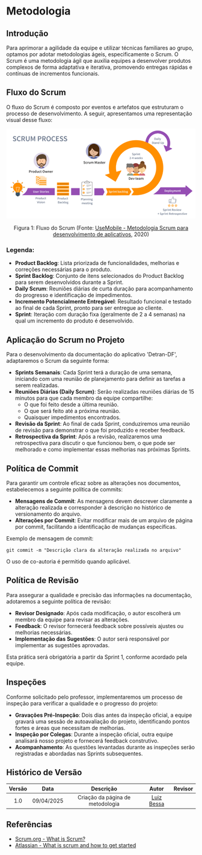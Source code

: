 # Metodologia

## Introdução

Para aprimorar a agilidade da equipe e utilizar técnicas familiares ao grupo, optamos por adotar metodologias ágeis, especificamente o Scrum. O Scrum é uma metodologia ágil que auxilia equipes a desenvolver produtos complexos de forma adaptativa e iterativa, promovendo entregas rápidas e contínuas de incrementos funcionais.

## Fluxo do Scrum

O fluxo do Scrum é composto por eventos e artefatos que estruturam o processo de desenvolvimento. A seguir, apresentamos uma representação visual desse fluxo:

![Fluxo do Scrum](../assets/scrumFluxo.png)

<figcaption align="center">Figura 1: Fluxo do Scrum (Fonte: <a href="https://usemobile.com.br/metodologia-scrum-desenvolvimento/" target="_blanck"> UseMobile - Metodologia Scrum para desenvolvimento de aplicativos</a>, 2020)</figcaption>

### Legenda:

- **Product Backlog**: Lista priorizada de funcionalidades, melhorias e correções necessárias para o produto.
- **Sprint Backlog**: Conjunto de itens selecionados do Product Backlog para serem desenvolvidos durante a Sprint.
- **Daily Scrum**: Reuniões diárias de curta duração para acompanhamento do progresso e identificação de impedimentos.
- **Incremento Potencialmente Entregável**: Resultado funcional e testado ao final de cada Sprint, pronto para ser entregue ao cliente.
- **Sprint**: Iteração com duração fixa (geralmente de 2 a 4 semanas) na qual um incremento do produto é desenvolvido.

## Aplicação do Scrum no Projeto

Para o desenvolvimento da documentação do aplicativo 'Detran-DF', adaptaremos o Scrum da seguinte forma:

- **Sprints Semanais**: Cada Sprint terá a duração de uma semana, iniciando com uma reunião de planejamento para definir as tarefas a serem realizadas.
- **Reuniões Diárias (Daily Scrum)**: Serão realizadas reuniões diárias de 15 minutos para que cada membro da equipe compartilhe:
  - O que foi feito desde a última reunião.
  - O que será feito até a próxima reunião.
  - Quaisquer impedimentos encontrados.
- **Revisão da Sprint**: Ao final de cada Sprint, conduziremos uma reunião de revisão para demonstrar o que foi produzido e receber feedback.
- **Retrospectiva da Sprint**: Após a revisão, realizaremos uma retrospectiva para discutir o que funcionou bem, o que pode ser melhorado e como implementar essas melhorias nas próximas Sprints.

## Política de Commit

Para garantir um controle eficaz sobre as alterações nos documentos, estabelecemos a seguinte política de commits:

- **Mensagens de Commit**: As mensagens devem descrever claramente a alteração realizada e corresponder à descrição no histórico de versionamento do arquivo.
- **Alterações por Commit**: Evitar modificar mais de um arquivo de página por commit, facilitando a identificação de mudanças específicas.

Exemplo de mensagem de commit:

```git
git commit -m "Descrição clara da alteração realizada no arquivo"
```


O uso de co-autoria é permitido quando aplicável.

## Política de Revisão

Para assegurar a qualidade e precisão das informações na documentação, adotaremos a seguinte política de revisão:

- **Revisor Designado**: Após cada modificação, o autor escolherá um membro da equipe para revisar as alterações.
- **Feedback**: O revisor fornecerá feedback sobre possíveis ajustes ou melhorias necessárias.
- **Implementação das Sugestões**: O autor será responsável por implementar as sugestões aprovadas.

Esta prática será obrigatória a partir da Sprint 1, conforme acordado pela equipe.

## Inspeções

Conforme solicitado pelo professor, implementaremos um processo de inspeção para verificar a qualidade e o progresso do projeto:

- **Gravações Pré-Inspeção**: Dois dias antes da inspeção oficial, a equipe gravará uma sessão de autoavaliação do projeto, identificando pontos fortes e áreas que necessitam de melhorias.
- **Inspeção por Colegas**: Durante a inspeção oficial, outra equipe analisará nosso projeto e fornecerá feedback construtivo.
- **Acompanhamento**: As questões levantadas durante as inspeções serão registradas e abordadas nas Sprints subsequentes.

## Histórico de Versão

| Versão |    Data    |       Descrição        |                   Autor                    | Revisor |
| :----: | :--------: | :--------------------: | :----------------------------------------: | :-----: |
|  1.0   | 09/04/2025 | Criação da página de metodologia | [Luiz Bessa](https://github.com/lfelipebessa) |         |

## Referências

- [Scrum.org - What is Scrum?](https://www.scrum.org/resources/what-is-scrum)
- [Atlassian - What is scrum and how to get started](https://www.atlassian.com/agile/scrum)
